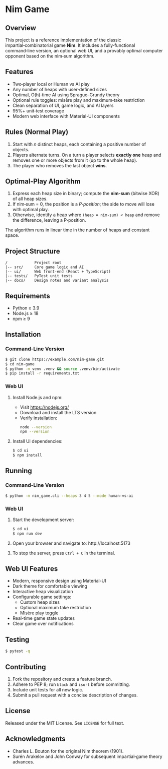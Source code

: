 # Nim Game

## Overview

This project is a reference implementation of the classic impartial‑combinatorial game **Nim**. It includes a fully‑functional command‑line version, an optional web UI, and a provably optimal computer opponent based on the nim‑sum algorithm.

## Features

* Two‑player local or Human vs AI play
* Any number of heaps with user‑defined sizes
* Optimal, O(h)‑time AI using Sprague–Grundy theory
* Optional rule toggles: misère play and maximum‑take restriction
* Clean separation of UI, game logic, and AI layers
* 95%+ unit‑test coverage
* Modern web interface with Material-UI components

## Rules (Normal Play)

1. Start with *n* distinct heaps, each containing a positive number of objects.
2. Players alternate turns. On a turn a player selects **exactly one** heap and removes one or more objects from it (up to the whole heap).
3. The player who removes the last object **wins**.

## Optimal‑Play Algorithm

1. Express each heap size in binary; compute the **nim‑sum** (bitwise XOR) of all heap sizes.
2. If nim‑sum = 0, the position is a *P‑position*; the side to move will lose with optimal play.
3. Otherwise, identify a heap where `(heap ⊕ nim‑sum) < heap` and remove the difference, leaving a P‑position.

The algorithm runs in linear time in the number of heaps and constant space.

## Project Structure

```
/            Project root
|-- src/     Core game logic and AI
|-- ui/      Web front‑end (React + TypeScript)
|-- tests/   PyTest unit tests
|-- docs/    Design notes and variant analysis
```

## Requirements

* Python ≥ 3.9
* Node.js ≥ 18
* npm ≥ 9

## Installation

### Command‑Line Version

```bash
$ git clone https://example.com/nim‑game.git
$ cd nim‑game
$ python -m venv .venv && source .venv/bin/activate
$ pip install -r requirements.txt
```

### Web UI

1. Install Node.js and npm:
   - Visit https://nodejs.org/
   - Download and install the LTS version
   - Verify installation:
     ```bash
     node --version
     npm --version
     ```

2. Install UI dependencies:
   ```bash
   $ cd ui
   $ npm install
   ```

## Running

### Command‑Line Version

```bash
$ python -m nim_game.cli --heaps 3 4 5 --mode human‑vs‑ai
```

### Web UI

1. Start the development server:
   ```bash
   $ cd ui
   $ npm run dev
   ```

2. Open your browser and navigate to:
   http://localhost:5173

3. To stop the server, press `Ctrl + C` in the terminal.

## Web UI Features

* Modern, responsive design using Material-UI
* Dark theme for comfortable viewing
* Interactive heap visualization
* Configurable game settings:
  - Custom heap sizes
  - Optional maximum take restriction
  - Misère play toggle
* Real-time game state updates
* Clear game over notifications

## Testing

```bash
$ pytest -q
```

## Contributing

1. Fork the repository and create a feature branch.
2. Adhere to PEP 8; run `black` and `isort` before committing.
3. Include unit tests for all new logic.
4. Submit a pull request with a concise description of changes.

## License

Released under the MIT License. See `LICENSE` for full text.

## Acknowledgments

* Charles L. Bouton for the original Nim theorem (1901).
* Surén Arakelov and John Conway for subsequent impartial‑game theory advances. 